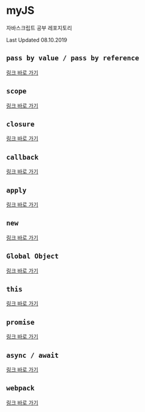 # myJS

자바스크립트 공부 레포지토리

Last Updated 08.10.2019

## `pass by value / pass by reference`

[링크 바로 가기](https://github.com/hyun-park/myJS/tree/master/pass_by_value_or_reference)

## `scope`

[링크 바로 가기](https://github.com/hyun-park/myJS/tree/master/scope)

## `closure`

[링크 바로 가기](https://github.com/hyun-park/myJS/tree/master/closure)

## `callback`

[링크 바로 가기](https://github.com/hyun-park/myJS/tree/master/callback)

## `apply`

[링크 바로 가기](https://github.com/hyun-park/myJS/tree/master/apply)

## `new`

[링크 바로 가기](https://github.com/hyun-park/myJS/tree/master/new)

## `Global Object`

[링크 바로 가기](https://github.com/hyun-park/myJS/tree/master/global_object)

## `this`

[링크 바로 가기](https://github.com/hyun-park/myJS/tree/master/this)

## `promise`

[링크 바로 가기](https://github.com/hyun-park/myJS/tree/master/promise)

## `async / await`

[링크 바로 가기](https://github.com/hyun-park/myJS/tree/master/async_await)

## `webpack`

[링크 바로 가기](https://github.com/hyun-park/myJS/tree/master/webpack)
